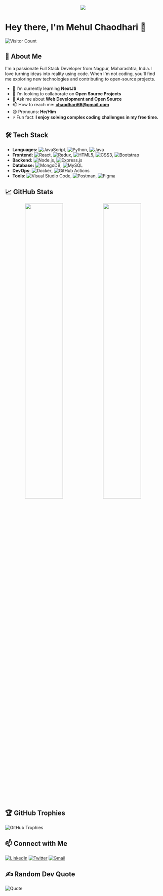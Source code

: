 <!-- Profile Header -->
<p align="center">
  <img src="https://capsule-render.vercel.app/api?text=Hey%20Everyone!🕹️&animation=fadeIn&type=waving&color=gradient&height=100"/>
</p>

# Hey there, I'm Mehul Chaodhari 👋

![Visitor Count](https://komarev.com/ghpvc/?username=Me-cha&color=blue)

## 🚀 About Me

I'm a passionate Full Stack Developer from Nagpur, Maharashtra, India. I love turning ideas into reality using code. When I'm not coding, you'll find me exploring new technologies and contributing to open-source projects.

- 🌱 I’m currently learning **NextJS**
- 👯 I’m looking to collaborate on **Open Source Projects**
- 💬 Ask me about **Web Development and Open Source**
- 📫 How to reach me: **chaodhari66@gmail.com**
- 😄 Pronouns: **He/Him**
- ⚡ Fun fact: **I enjoy solving complex coding challenges in my free time.**

## 🛠️ Tech Stack

- **Languages:** ![JavaScript](https://img.shields.io/badge/-JavaScript-black?style=flat-square&logo=javascript), ![Python](https://img.shields.io/badge/-Python-black?style=flat-square&logo=python), ![Java](https://img.shields.io/badge/-Java-black?style=flat-square&logo=java)
- **Frontend:** ![React](https://img.shields.io/badge/-React-black?style=flat-square&logo=react), ![Redux](https://img.shields.io/badge/-Redux-black?style=flat-square&logo=redux), ![HTML5](https://img.shields.io/badge/-HTML5-black?style=flat-square&logo=html5), ![CSS3](https://img.shields.io/badge/-CSS3-black?style=flat-square&logo=css3), ![Bootstrap](https://img.shields.io/badge/-Bootstrap-black?style=flat-square&logo=bootstrap)
- **Backend:** ![Node.js](https://img.shields.io/badge/-Node.js-black?style=flat-square&logo=node.js), ![Express.js](https://img.shields.io/badge/-Express.js-black?style=flat-square&logo=express)
- **Database:** ![MongoDB](https://img.shields.io/badge/-MongoDB-black?style=flat-square&logo=mongodb), ![MySQL](https://img.shields.io/badge/-MySQL-black?style=flat-square&logo=mysql)
- **DevOps:** ![Docker](https://img.shields.io/badge/-Docker-black?style=flat-square&logo=docker), ![GitHub Actions](https://img.shields.io/badge/-GitHub%20Actions-black?style=flat-square&logo=github-actions)
- **Tools:** ![Visual Studio Code](https://img.shields.io/badge/-VS%20Code-black?style=flat-square&logo=visual-studio-code), ![Postman](https://img.shields.io/badge/-Postman-black?style=flat-square&logo=postman), ![Figma](https://img.shields.io/badge/-Figma-black?style=flat-square&logo=figma)

## 📈 GitHub Stats

<p align="center">
  <img src="https://github-readme-stats.vercel.app/api?username=Me-cha&show_icons=true&hide_border=true&theme=dark" width="49.5%"/>
  <img src="https://github-readme-stats.vercel.app/api/top-langs/?username=Me-cha&layout=compact&hide_border=true&theme=dark" width="49.5%"/>
</p>

## 🏆 GitHub Trophies

![GitHub Trophies](https://github-profile-trophy.vercel.app/?username=Me-cha&theme=onedark&margin-w=15)

## 📫 Connect with Me

[![LinkedIn](https://img.shields.io/badge/-LinkedIn-blue?style=flat-square&logo=linkedin&logoColor=white&link=https://www.linkedin.com/in/mehul-chaodhari-13874b24a/)](https://www.linkedin.com/in/mehul-chaodhari-13874b24a/)
[![Twitter](https://img.shields.io/badge/-Twitter-blue?style=flat-square&logo=twitter&logoColor=white&link=https://x.com/ChaodhariM48945)](https://x.com/ChaodhariM48945)
[![Gmail](https://img.shields.io/badge/-Gmail-red?style=flat-square&logo=gmail&logoColor=white&link=mailto:chaodhari66@gmail.com)](mailto:chaodhari66@gmail.com)

## ✍️ Random Dev Quote

![Quote](https://quotes-github-readme.vercel.app/api?type=horizontal&theme=dark)

